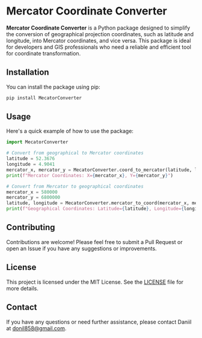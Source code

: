 # Mercator Coordinate Converter

**Mercator Coordinate Converter** is a Python package designed to simplify the conversion of geographical projection coordinates, such as latitude and longitude, into Mercator coordinates, and vice versa. This package is ideal for developers and GIS professionals who need a reliable and efficient tool for coordinate transformation.

## Installation

You can install the package using pip:

```bash
pip install MecatorConverter
```

## Usage

Here's a quick example of how to use the package:

```python
import MecatorConverter

# Convert from geographical to Mercator coordinates
latitude = 52.3676
longitude = 4.9041
mercator_x, mercator_y = MecatorConverter.coord_to_mercator(latitude, longitude)
print(f"Mercator Coordinates: X={mercator_x}, Y={mercator_y}")

# Convert from Mercator to geographical coordinates
mercator_x = 580000
mercator_y = 6800000
latitude, longitude = MecatorConverter.mercator_to_coord(mercator_x, mercator_y)
print(f"Geographical Coordinates: Latitude={latitude}, Longitude={longitude}")
```

## Contributing

Contributions are welcome! Please feel free to submit a Pull Request or open an Issue if you have any suggestions or improvements.

## License

This project is licensed under the MIT License. See the [LICENSE](LICENSE) file for more details.

## Contact

If you have any questions or need further assistance, please contact Daniil at donil858@gmail.com.
